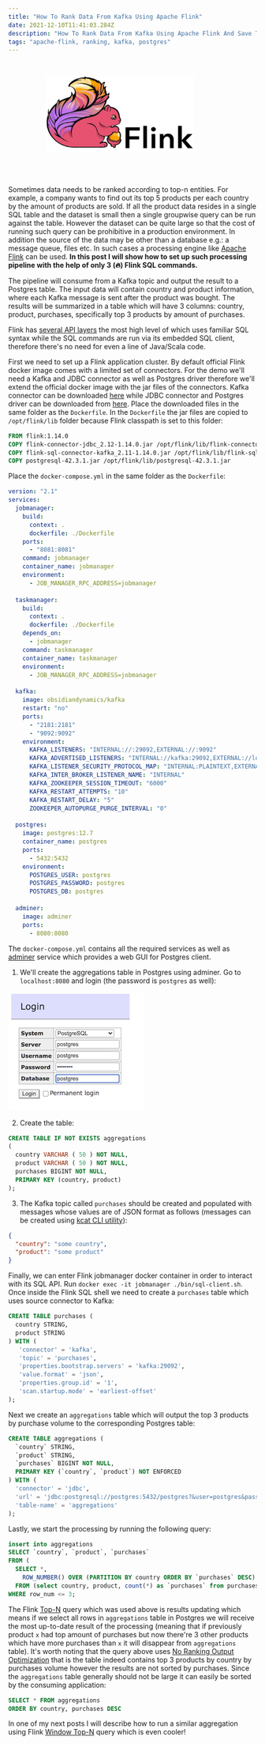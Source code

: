 ```yaml
---
title: "How To Rank Data From Kafka Using Apache Flink"
date: 2021-12-10T11:41:03.284Z
description: "How To Rank Data From Kafka Using Apache Flink And Save The Result To SQL Database"
tags: "apache-flink, ranking, kafka, postgres"
---
```


<div style="display:flex;justify-content:center;padding-right:10%;padding-bottom:50px;padding-top:30px;">
  <div style="width:300px;">
    <img src="flink-header-logo.svg"
            alt="Apache Flink"
            style="margin:0;"
            />
  </div>  
</div>

Sometimes data needs to be ranked according to top-n entities. For example, a company wants to find out its top 5 products per each country by the amount of products are sold. If all the product data resides in a single SQL table and the dataset is small then a single groupwise query can be run against the table. However the dataset can be quite large so that the cost of running such query can be prohibitive in a production environment. In addition the source of the data may be other than a database e.g.: a message queue, files etc. In such cases a processing engine like [Apache Flink](https://flink.apache.org) can be used. **In this post I will show how to set up such processing pipeline with the help of only 3 (🔥) Flink SQL commands.**

The pipeline will consume from a Kafka topic and output the result to a Postgres table. The input data will contain country and product information, where each Kafka message is sent after the product was bought. The results will be summarized in a table which will have 3 columns: country, product, purchases, specifically top 3 products by amount of purchases.

Flink has [several API layers](https://nightlies.apache.org/flink/flink-docs-release-1.14/docs/concepts/overview/) the most high level of which uses familiar SQL syntax while the SQL commands are run via its embedded SQL client, therefore there's no need for even a line of Java/Scala code.

First we need to set up a Flink application cluster. By default official Flink docker image comes with a limited set of connectors. For the demo we'll need a Kafka and JDBC connector as well as Postgres driver therefore we'll extend the official docker image with the jar files of the connectors. Kafka connector can be downloaded [here](https://nightlies.apache.org/flink/flink-docs-release-1.14/docs/connectors/table/kafka/) while JDBC connector and Postgres driver can be downloaded from [here](https://nightlies.apache.org/flink/flink-docs-release-1.14/docs/connectors/table/jdbc/). Place the downloaded files in the same folder as the `Dockerfile`. In the `Dockerfile` the jar files are copied to `/opt/flink/lib` folder because Flink classpath is set to this folder:

```dockerfile
FROM flink:1.14.0
COPY flink-connector-jdbc_2.12-1.14.0.jar /opt/flink/lib/flink-connector-jdbc_2.12-1.14.0.jar
COPY flink-sql-connector-kafka_2.11-1.14.0.jar /opt/flink/lib/flink-sql-connector-kafka_2.11-1.14.0.jar
COPY postgresql-42.3.1.jar /opt/flink/lib/postgresql-42.3.1.jar
```

Place the `docker-compose.yml` in the same folder as the `Dockerfile`:

```yml
version: "2.1"
services:
  jobmanager:
    build:
      context: .
      dockerfile: ./Dockerfile
    ports:
      - "8081:8081"
    command: jobmanager
    container_name: jobmanager
    environment:
      - JOB_MANAGER_RPC_ADDRESS=jobmanager

  taskmanager:
    build:
      context: .
      dockerfile: ./Dockerfile
    depends_on:
      - jobmanager
    command: taskmanager
    container_name: taskmanager
    environment:
      - JOB_MANAGER_RPC_ADDRESS=jobmanager

  kafka:
    image: obsidiandynamics/kafka
    restart: "no"
    ports:
      - "2181:2181"
      - "9092:9092"
    environment:
      KAFKA_LISTENERS: "INTERNAL://:29092,EXTERNAL://:9092"
      KAFKA_ADVERTISED_LISTENERS: "INTERNAL://kafka:29092,EXTERNAL://localhost:9092"
      KAFKA_LISTENER_SECURITY_PROTOCOL_MAP: "INTERNAL:PLAINTEXT,EXTERNAL:PLAINTEXT"
      KAFKA_INTER_BROKER_LISTENER_NAME: "INTERNAL"
      KAFKA_ZOOKEEPER_SESSION_TIMEOUT: "6000"
      KAFKA_RESTART_ATTEMPTS: "10"
      KAFKA_RESTART_DELAY: "5"
      ZOOKEEPER_AUTOPURGE_PURGE_INTERVAL: "0"

  postgres:
    image: postgres:12.7
    container_name: postgres
    ports:
      - 5432:5432
    environment:
      POSTGRES_USER: postgres
      POSTGRES_PASSWORD: postgres
      POSTGRES_DB: postgres

  adminer:
    image: adminer
    ports:
      - 8080:8080
```

The `docker-compose.yml` contains all the required services as well as [adminer](https://hub.docker.com/_/adminer) service which provides a web GUI for Postgres client.

1. We'll create the aggregations table in Postgres using adminer. Go to `localhost:8080` and login (the password is `postgres` as well):

![adminer](./adminer.png)

2. Create the table:

```sql
CREATE TABLE IF NOT EXISTS aggregations
(
  country VARCHAR ( 50 ) NOT NULL,
  product VARCHAR ( 50 ) NOT NULL,
  purchases BIGINT NOT NULL,
  PRIMARY KEY (country, product)
);
```

3. The Kafka topic called `purchases` should be created and populated with messages whose values are of JSON format as follows (messages can be created using [kcat CLI utility](https://github.com/edenhill/kcat)):

```json
{
  "country": "some country",
  "product": "some product"
}
```

Finally, we can enter Flink jobmanager docker container in order to interact with its SQL API. Run `docker exec -it jobmanager ./bin/sql-client.sh`. Once inside the Flink SQL shell we need to create a `purchases` table which uses source connector to Kafka:

```sql
CREATE TABLE purchases (
  country STRING,
  product STRING
) WITH (
   'connector' = 'kafka',
   'topic' = 'purchases',
   'properties.bootstrap.servers' = 'kafka:29092',
   'value.format' = 'json',
   'properties.group.id' = '1',
   'scan.startup.mode' = 'earliest-offset'
);
```

Next we create an `aggregations` table which will output the top 3 products by purchase volume to the corresponding Postgres table:

```sql
CREATE TABLE aggregations (
  `country` STRING,
  `product` STRING,
  `purchases` BIGINT NOT NULL,
  PRIMARY KEY (`country`, `product`) NOT ENFORCED
) WITH (
  'connector' = 'jdbc',
  'url' = 'jdbc:postgresql://postgres:5432/postgres?&user=postgres&password=postgres',
  'table-name' = 'aggregations'
);
```

Lastly, we start the processing by running the following query:

```sql
insert into aggregations
SELECT `country`, `product`, `purchases`
FROM (
  SELECT *,
    ROW_NUMBER() OVER (PARTITION BY country ORDER BY `purchases` DESC) AS row_num
  FROM (select country, product, count(*) as `purchases` from purchases group by country, product))
WHERE row_num <= 3;
```

The Flink [Top-N](https://nightlies.apache.org/flink/flink-docs-stable/docs/dev/table/sql/queries/topn/) query which was used above is results updating which means if we select all rows in `aggregations` table in Postgres we will receive the most up-to-date result of the processing (meaning that if previously product `x` had top amount of purchases but now there're 3 other products which have more purchases than `x` it will disappear from `aggregations` table). It's worth noting that the query above uses [No Ranking Output Optimization](https://nightlies.apache.org/flink/flink-docs-stable/docs/dev/table/sql/queries/topn/#no-ranking-output-optimization) that is the table indeed contains top 3 products by country by purchases volume however the results are not sorted by purchases. Since the `aggregations` table generally should not be large it can easily be sorted by the consuming application:

```sql
SELECT * FROM aggregations
ORDER BY country, purchases DESC
```

In one of my next posts I will describe how to run a similar aggregation using Flink [Window Top-N](https://nightlies.apache.org/flink/flink-docs-master/docs/dev/table/sql/queries/window-topn/) query which is even cooler!
